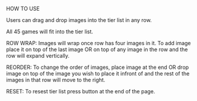 HOW TO USE

Users can drag and drop images into the tier list in any row. 

All 45 games will fit into the tier list.

ROW WRAP: Images will wrap once row has four images in it. To add image place it on top of the last image OR on top of any image in the row and the row will expand vertically.

REORDER: To change the order of images, place image at the end OR drop image on top of the image you wish to place it infront of and the rest of the images in that row will move to the right.

RESET: To resest tier list press button at the end of the page.
